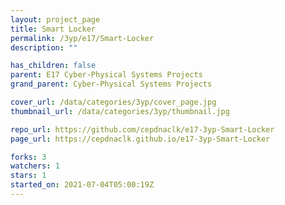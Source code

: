 ```yaml
---
layout: project_page
title: Smart Locker
permalink: /3yp/e17/Smart-Locker
description: ""

has_children: false
parent: E17 Cyber-Physical Systems Projects
grand_parent: Cyber-Physical Systems Projects

cover_url: /data/categories/3yp/cover_page.jpg
thumbnail_url: /data/categories/3yp/thumbnail.jpg

repo_url: https://github.com/cepdnaclk/e17-3yp-Smart-Locker
page_url: https://cepdnaclk.github.io/e17-3yp-Smart-Locker

forks: 3
watchers: 1
stars: 1
started_on: 2021-07-04T05:00:19Z
---
```



